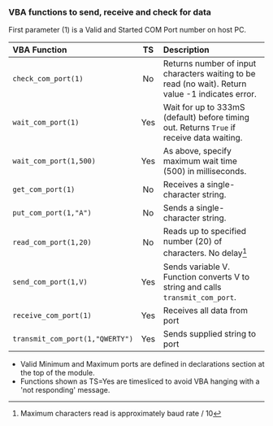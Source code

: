 ### VBA functions to send, receive and check for data

First parameter (1) is a Valid and Started COM Port number on host PC.

| VBA Function                    |  TS  | Description                                                                                                   |
| :-------------------------------|:----:| :-------------------------------------------------------------------------------------------------------------|
| `check_com_port(1)`             | No   | Returns number of input characters waiting to be read (no wait). Return value -1 indicates error.             |
| `wait_com_port(1)`              | Yes  | Wait for up to 333mS (default) before timing out. Returns `True` if receive data waiting.                     |
| `wait_com_port(1,500)`          | Yes  | As above, specify maximum wait time (500) in milliseconds.                                                    |  
| `get_com_port(1)`               | No   | Receives a single-character string.                                                                           |
| `put_com_port(1,"A")`           | No   | Sends a single-character string.                                                                              |
| `read_com_port(1,20)`           | No   | Reads up to specified number (20) of characters. No delay[^1]                                                |
| `send_com_port(1,V)`            | Yes  | Sends variable V. Function converts V to string and calls `transmit_com_port`.                                |
| `receive_com_port(1)`           | Yes  | Receives all data from port                                                                                   |
| `transmit_com_port(1,"QWERTY")` | Yes  | Sends supplied string to port                                                                                 |

* Valid Minimum and Maximum ports are defined in declarations section at the top of the module. 
* Functions shown as TS=Yes are timesliced to avoid VBA hanging with a 'not responding' message.
[^1]: Maximum characters read is approximately baud rate / 10
